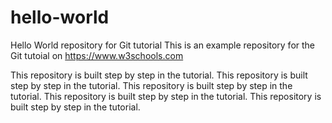 # hello-world
Hello World repository for Git tutorial
This is an example repository for the Git tutoial on https://www.w3schools.com


This repository is built step by step in the tutorial.
This repository is built step by step in the tutorial.
This repository is built step by step in the tutorial.
This repository is built step by step in the tutorial.
This repository is built step by step in the tutorial.
